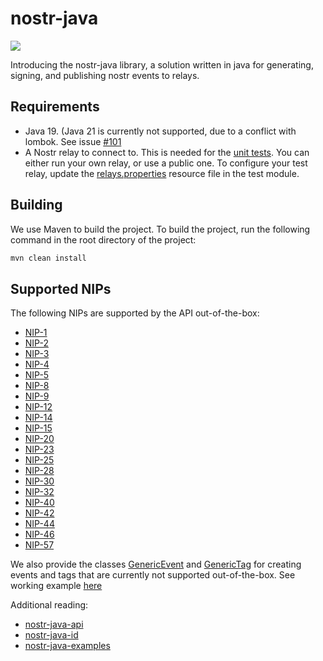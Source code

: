 # nostr-java
[![](https://jitpack.io/v/tcheeric/nostr-java.svg)](https://jitpack.io/#tcheeric/nostr-java)

Introducing the nostr-java library, a solution written in java for generating, signing, and publishing nostr events to relays.

## Requirements
- Java 19. (Java 21 is currently not supported, due to a conflict with lombok. See issue [#101](https://github.com/tcheeric/nostr-java/issues/101)
- A Nostr relay to connect to. This is needed for the [unit tests](https://github.com/tcheeric/nostr-java/tree/main/nostr-java-test). You can either run your own relay, or use a public one. To configure your test relay, update the [relays.properties](https://github.com/tcheeric/nostr-java/blob/main/nostr-java-test/src/test/resources/relays.properties) resource file in the test module.

## Building
We use Maven to build the project. To build the project, run the following command in the root directory of the project:

```bash
mvn clean install
```

## Supported NIPs
The following NIPs are supported by the API out-of-the-box:
- [NIP-1](https://github.com/nostr-protocol/nips/blob/master/01.md)
- [NIP-2](https://github.com/nostr-protocol/nips/blob/master/02.md)
- [NIP-3](https://github.com/nostr-protocol/nips/blob/master/03.md)
- [NIP-4](https://github.com/nostr-protocol/nips/blob/master/04.md)
- [NIP-5](https://github.com/nostr-protocol/nips/blob/master/05.md)
- [NIP-8](https://github.com/nostr-protocol/nips/blob/master/08.md)
- [NIP-9](https://github.com/nostr-protocol/nips/blob/master/09.md)
- [NIP-12](https://github.com/nostr-protocol/nips/blob/master/12.md)
- [NIP-14](https://github.com/nostr-protocol/nips/blob/master/14.md)
- [NIP-15](https://github.com/nostr-protocol/nips/blob/master/15.md)
- [NIP-20](https://github.com/nostr-protocol/nips/blob/master/20.md)
- [NIP-23](https://github.com/nostr-protocol/nips/blob/master/23.md)
- [NIP-25](https://github.com/nostr-protocol/nips/blob/master/25.md)
- [NIP-28](https://github.com/nostr-protocol/nips/blob/master/28.md)
- [NIP-30](https://github.com/nostr-protocol/nips/blob/master/30.md)
- [NIP-32](https://github.com/nostr-protocol/nips/blob/master/32.md)
- [NIP-40](https://github.com/nostr-protocol/nips/blob/master/40.md)
- [NIP-42](https://github.com/nostr-protocol/nips/blob/master/42.md)
- [NIP-44](https://github.com/nostr-protocol/nips/blob/master/44.md)
- [NIP-46](https://github.com/nostr-protocol/nips/blob/master/46.md)
- [NIP-57](https://github.com/nostr-protocol/nips/blob/master/57.md)

We also provide the classes [GenericEvent](https://github.com/tcheeric/nostr-java/blob/main/nostr-java-event/src/main/java/nostr/event/impl/GenericEvent.java) and [GenericTag](https://github.com/tcheeric/nostr-java/blob/main/nostr-java-event/src/main/java/nostr/event/impl/GenericTag.java) for creating events and tags that are currently not supported out-of-the-box.
See working example [here](https://github.com/tcheeric/nostr-java/tree/main/nostr-java-examples)

Additional reading:
- [nostr-java-api](https://github.com/tcheeric/nostr-java/tree/main/nostr-java-api)
- [nostr-java-id](https://github.com/tcheeric/nostr-java/tree/main/nostr-java-id)
- [nostr-java-examples](https://github.com/tcheeric/nostr-java/tree/main/nostr-java-examples)
